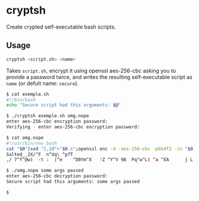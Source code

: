 # cryptsh

Create crypted self-executable bash scripts.

## Usage

```bash
cryptsh <script.sh> <name>
```
Takes `script.sh`, encrypt it using openssl aes-256-cbc asking you to provide a password twice, and writes the resulting self-executable script as `name` (or defult name: `secure`).

```bash
$ cat exemple.sh
#!/bin/bash
echo "Secure script had this arguments: $@"

$ ./cryptsh exemple.sh omg.nope
enter aes-256-cbc encryption password:
Verifying - enter aes-256-cbc encryption password:

$ cat omg.nope
#!/usr/bin/env bash
cat "$0"|sed "1,2d">"$0.s";openssl enc -d -aes-256-cbc -pbkdf2 -in "$0.s" -out "$0.d" && rm "$0.s" && . "$0.d" "$@";exit
Salted__2X/^F  n^Uq\ ^pfT
,/ 7^f^@w)  -t :  |^e    ^D0Ym^X   ?Z ^Y^V 98  Pq^w^L( ^a ^EA      j L  ^MG^Ub  =^NX}^D%]

$ ./omg.nope some args passed
enter aes-256-cbc decryption password:
Secure script had this arguments: some args passed

$
```
